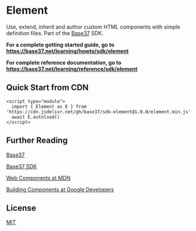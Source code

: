 # Element
Use, extend, inherit and author custom HTML components with simple definition files. Part of the [Base37](https://base37.net) SDK.


**For a complete getting started guide, go to https://base37.net/learning/howto/sdk/element**

**For complete reference documentation, go to https://base37.net/learning/reference/sdk/element**

## Quick Start from CDN
```
<script type="module">
  import { Element as E } from 'https://cdn.jsdelivr.net/gh/base37/sdk-element@1.0.0/element.min.js'
  await E.autoload()
</script>
```


## Further Reading 

[Base37](https://base37.net)

[Base37 SDK](https://base37.net/sdk)

[Web Components at MDN](https://developer.mozilla.org/en-US/docs/Web/Web_Components)

[Building Components at Google Developers](https://developers.google.com/web/fundamentals/web-components)


## License
[MIT](https://choosealicense.com/licenses/mit/)
